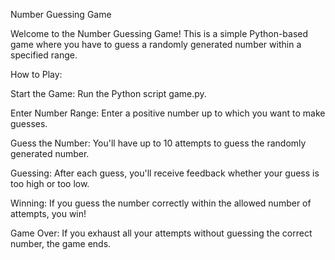 Number Guessing Game


Welcome to the Number Guessing Game! This is a simple Python-based game where you have to guess a randomly generated number within a specified range.


How to Play:

Start the Game: Run the Python script game.py.

Enter Number Range: Enter a positive number up to which you want to make guesses.

Guess the Number: You'll have up to 10 attempts to guess the randomly generated number.

Guessing: After each guess, you'll receive feedback whether your guess is too high or too low.

Winning: If you guess the number correctly within the allowed number of attempts, you win!

Game Over: If you exhaust all your attempts without guessing the correct number, the game ends.

